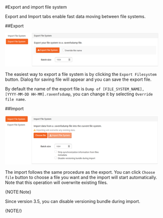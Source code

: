 ﻿#Export and import file system

Export and Import tabs enable fast data moving between file systems.

##Export

![Figure 1. Studio. Tasks. Export](images/export-1.png)  

The easiest way to export a file system is by clicking the `Export Filesystem` button. Dialog for saving file will appear and you can save the export file.

By default the name of the export file is `Dump of [FILE_SYSTEM_NAME], [YYYY-MM-DD HH-MM].ravenfsdump`, you can change it by selecting `Override file name`.

##Import

![Figure 1. Studio. Tasks. Export](images/import-1.png)  

The import follows the same procedure as the export. You can click `Choose file` button to choose a file you want and the import will start automatically. Note that this operation will overwrite existing files.

{NOTE:Note}

Since version 3.5, you can disable versioning bundle during import.

{NOTE/}